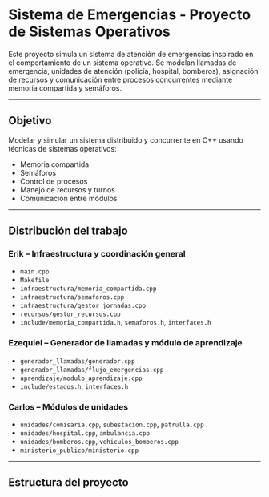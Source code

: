 # Sistema de Emergencias - Proyecto de Sistemas Operativos

Este proyecto simula un sistema de atención de emergencias inspirado en el comportamiento de un sistema operativo. Se modelan llamadas de emergencia, unidades de atención (policía, hospital, bomberos), asignación de recursos y comunicación entre procesos concurrentes mediante memoria compartida y semáforos.

---

## Objetivo

Modelar y simular un sistema distribuido y concurrente en C++ usando técnicas de sistemas operativos:
- Memoria compartida
- Semáforos
- Control de procesos
- Manejo de recursos y turnos
- Comunicación entre módulos

---

## Distribución del trabajo

### Erik – Infraestructura y coordinación general
- `main.cpp`
- `Makefile`
- `infraestructura/memoria_compartida.cpp`
- `infraestructura/semaforos.cpp`
- `infraestructura/gestor_jornadas.cpp`
- `recursos/gestor_recursos.cpp`
- `include/memoria_compartida.h`, `semaforos.h`, `interfaces.h`

### Ezequiel – Generador de llamadas y módulo de aprendizaje
- `generador_llamadas/generador.cpp`
- `generador_llamadas/flujo_emergencias.cpp`
- `aprendizaje/modulo_aprendizaje.cpp`
- `include/estados.h`, `interfaces.h`

### Carlos – Módulos de unidades
- `unidades/comisaria.cpp`, `subestacion.cpp`, `patrulla.cpp`
- `unidades/hospital.cpp`, `ambulancia.cpp`
- `unidades/bomberos.cpp`, `vehiculos_bomberos.cpp`
- `ministerio_publico/ministerio.cpp`

---

## Estructura del proyecto


